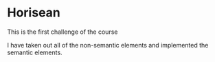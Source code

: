# Horisean
This is the first challenge of the course

I have taken out all of the non-semantic elements and implemented the semantic elements. 
